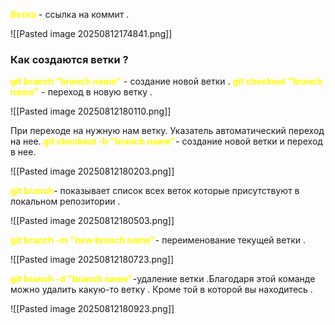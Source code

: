 **<font color="#ffff00">Ветка</font>** - ссылка на коммит .

![[Pasted image 20250812174841.png]]

### Как создаются ветки ?

**<font color="#ffff00">git branch "branch name"</font>** - создание новой ветки .
**<font color="#ffff00">git checkout "branch name"</font>** - переход в новую ветку .

![[Pasted image 20250812180110.png]]

При переходе на нужную нам ветку. Указатель автоматический переход на нее.
**<font color="#ffff00">git checkout -b "branch name"</font>**- создание новой ветки и переход в нее.

![[Pasted image 20250812180203.png]]

**<font color="#ffff00">git branch</font>**- показывает список всех веток которые присутствуют в локальном репозитории .

![[Pasted image 20250812180503.png]]

**<font color="#ffff00">git branch -m "new branch name"</font>**- переименование текущей ветки .

![[Pasted image 20250812180723.png]]

**<font color="#ffff00">git branch -d "branch name"</font>**-удаление ветки .Благодаря этой команде можно удалить какую-то ветку . Кроме той в которой вы находитесь .

![[Pasted image 20250812180923.png]]

